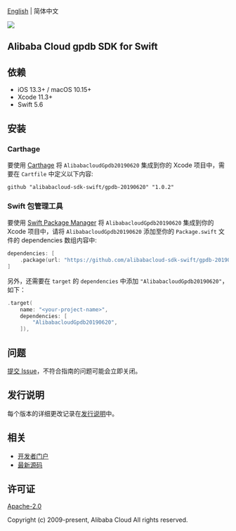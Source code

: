 [English](README.md) | 简体中文

![](https://aliyunsdk-pages.alicdn.com/icons/AlibabaCloud.svg)

## Alibaba Cloud gpdb SDK for Swift

## 依赖

- iOS 13.3+ / macOS 10.15+
- Xcode 11.3+
- Swift 5.6

## 安装

### Carthage

要使用 [Carthage](https://github.com/Carthage/Carthage) 将 `AlibabacloudGpdb20190620` 集成到你的 Xcode 项目中，需要在 `Cartfile` 中定义以下内容:

```ogdl
github "alibabacloud-sdk-swift/gpdb-20190620" "1.0.2"
```

### Swift 包管理工具

要使用 [Swift Package Manager](https://swift.org/package-manager/) 将 `AlibabacloudGpdb20190620` 集成到你的 Xcode 项目中，请将 `AlibabacloudGpdb20190620` 添加至你的 `Package.swift` 文件的 dependencies 数组内容中:

```swift
dependencies: [
    .package(url: "https://github.com/alibabacloud-sdk-swift/gpdb-20190620.git", from: "1.0.2")
]
```

另外，还需要在 `target` 的 `dependencies` 中添加 `"AlibabacloudGpdb20190620"`，如下：

```swift
.target(
    name: "<your-project-name>",
    dependencies: [
        "AlibabacloudGpdb20190620",
    ]),
```

## 问题

[提交 Issue](https://github.com/alibabacloud-sdk-swift/gpdb-20190620/issues/new)，不符合指南的问题可能会立即关闭。

## 发行说明

每个版本的详细更改记录在[发行说明](./ChangeLog.txt)中。

## 相关

* [开发者门户](https://next.api.aliyun.com/home)
* [最新源码](https://github.com/alibabacloud-sdk-swift/gpdb-20190620)

## 许可证

[Apache-2.0](http://www.apache.org/licenses/LICENSE-2.0)

Copyright (c) 2009-present, Alibaba Cloud All rights reserved.
